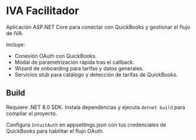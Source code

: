 # IVA Facilitador

Aplicación ASP.NET Core para conectar con QuickBooks y gestionar el flujo de IVA.

Incluye:
- Conexión OAuth con QuickBooks.
- Modal de parametrización rápida tras el callback.
- Wizard de onboarding para tarifas y datos generales.
- Servicios stub para catálogo y detección de tarifas de QuickBooks.

## Build
Requiere .NET 8.0 SDK. Instala dependencias y ejecuta `dotnet build` para compilar el proyecto.

Configura `IntuitAuth` en appsettings.json con tus credenciales de QuickBooks para habilitar el flujo OAuth.

